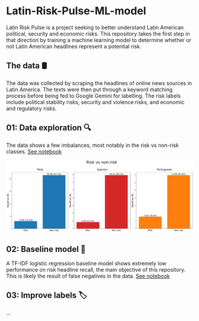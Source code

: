# Latin-Risk-Pulse-ML-model

Latin Risk Pulse is a project seeking to better understand Latin American political, security and economic risks. This repository takes the first step in that direction by training a machine learning model to determine whether or not Latin American headlines represent a potential risk.

## The data 🛢
The data was collected by scraping the headlines of online news sources in Latin America. The texts were then put through a keyword matching process before being fed to Google Gemini for labelling. The risk labels include political stability risks, security and violence risks, and economic and regulatory risks.

## 01: Data exploration 🔍
The data shows a few imbalances, most notably in the risk vs non-risk classes. 
[See notebook](Notebooks/01_data_exploration.ipynb)


![Data exploration](Images/data_exploration_1_risk_vs_non_risk.png)

## 02: Baseline model 🏁
A TF-IDF logistic regression baseline model shows extremely low performance on risk headline recall, the main objective of this repository. This is likely the result of false negatives in the data.
[See notebook](Notebooks/Notebooks/02_tfidf_baseline.ipynb)

## 03: Improve labels 🏷️
...
